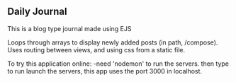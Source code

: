 ## Daily Journal

This is a blog type journal made using EJS

Loops through arrays to display newly added posts (in path, /compose).
Uses routing between views, and using css from a static file.

To try this application online:
-need 'nodemon' to run the servers.
then type <nodemon app.js> to run launch the servers, this app uses the port 3000 in localhost.
